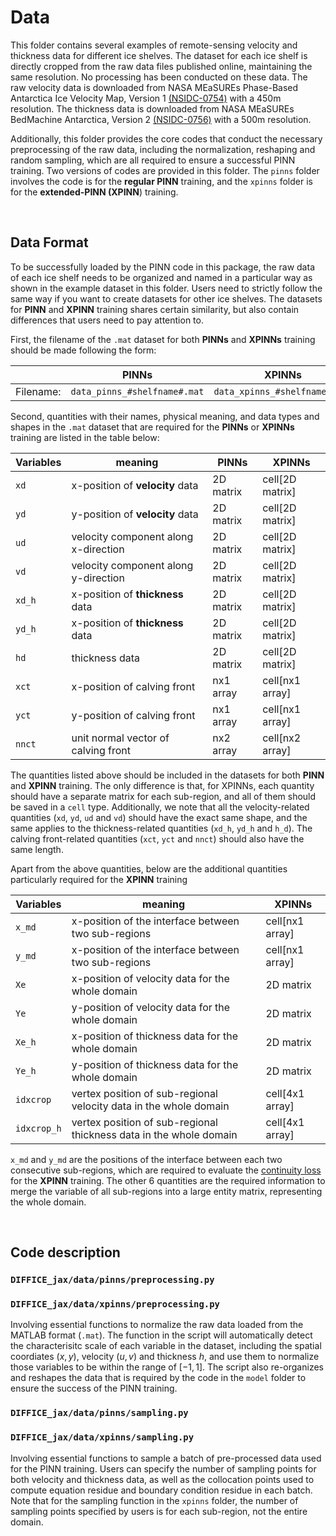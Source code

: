 # Data

This folder contains several examples of remote-sensing velocity and thickness data for different 
ice shelves. The dataset for each ice shelf is directly cropped from the raw data files published online, 
maintaining the same resolution. No processing has been conducted on these data. The raw velocity data is downloaded
from NASA MEaSUREs Phase-Based Antarctica Ice Velocity Map, Version 1 [(NSIDC-0754)](https://nsidc.org/data/nsidc-0754/versions/1) 
with a 450m resolution. The thickness data is downloaded from NASA MEaSUREs BedMachine Antarctica, Version 2
[(NSIDC-0756)](https://nsidc.org/data/nsidc-0756/versions/2) with a 500m resolution.

Additionally, this folder provides the core codes that conduct the necessary preprocessing of the raw data,
including the normalization, reshaping and random sampling, which are all required to ensure a successful PINN
training. Two versions of codes are provided in this folder. The `pinns` folder involves the code is for the
**regular PINN** training,  and the `xpinns` folder is for the **extended-PINN (XPINN**) training.

 <br />
 
## Data Format

To be successfully loaded by the PINN code in this package, the raw data of each ice shelf needs to be organized 
and named in a particular way as shown in the example dataset in this folder. Users need to strictly follow the
same way if you want to create datasets for other ice shelves. The datasets for **PINN** and **XPINN** training 
shares certain similarity, but also contain differences that users need to pay attention to. 

First, the filename of the `.mat` dataset for both **PINNs** and **XPINNs** training should be made following
the form:

|| PINNs  | XPINNs|
| ------------- | ------------- | ------------ |
| Filename: | `data_pinns_#shelfname#.mat` |  `data_xpinns_#shelfname#.mat` |


Second, quantities with their names, physical meaning, and data types and shapes in the `.mat` dataset 
that are required for the **PINNs** or **XPINNs** training are listed in the table below:

|Variables | meaning | PINNs  | XPINNs|
| ------------- | ------------- | ------------ | ------------ |
| `xd` | x-position of **velocity** data | 2D matrix | cell[2D matrix]|
| `yd` | y-position of **velocity** data | 2D matrix | cell[2D matrix]|
| `ud` | velocity component along x-direction | 2D matrix | cell[2D matrix]|
| `vd` | velocity component along y-direction | 2D matrix | cell[2D matrix]|
| `xd_h` | x-position of **thickness** data | 2D matrix | cell[2D matrix]|
| `yd_h` | x-position of **thickness** data | 2D matrix | cell[2D matrix]|
| `hd` | thickness data | 2D matrix | cell[2D matrix]|
| `xct` | x-position of calving front | nx1 array | cell[nx1 array]|
| `yct` | y-position of calving front | nx1 array | cell[nx1 array]|
| `nnct` | unit normal vector of calving front | nx2 array | cell[nx2 array]|

The quantities listed above should be included in the datasets for both **PINN** and **XPINN** training. The
only difference is that, for XPINNs, each quantity should have a separate matrix for each sub-region, and
all of them should be saved in a `cell` type. Additionally, we note that all the velocity-related quantities (`xd`, `yd`,
`ud` and `vd`) should have the exact same shape, and the same applies to the thickness-related quantities (`xd_h`, `yd_h`
and `h_d`). The calving front-related quantities (`xct`, `yct` and `nnct`) should also have the same length. 

Apart from the above quantities, below are the additional quantities particularly required for the **XPINN** training

|Variables | meaning | XPINNs|
| ------------- | ------------- | ------------ |
| `x_md` | x-position of the interface between two sub-regions | cell[nx1 array]|
| `y_md` | x-position of the interface between two sub-regions | cell[nx1 array]|
| `Xe` | x-position of velocity data for the whole domain | 2D matrix|
| `Ye` | y-position of velocity data for the whole domain | 2D matrix|
| `Xe_h` | x-position of thickness data for the whole domain | 2D matrix|
| `Ye_h` | y-position of thickness data for the whole domain | 2D matrix|
| `idxcrop` | vertex position of sub-regional velocity data in the whole domain | cell[4x1 array]|
| `idxcrop_h` | vertex position of sub-regional thickness data in the whole domain | cell[4x1 array]|

`x_md` and `y_md` are the positions of the interface between each two consecutive sub-regions, which are required to 
evaluate the [continuity loss](https://github.com/YaoGroup/DIFFICE_jax/blob/main/model/XPINNs.md) for the **XPINN**
training. The other 6 quantities are the required information to merge the variable of all sub-regions into a 
large entity matrix, representing the whole domain.

 <br />

## Code description

### `DIFFICE_jax/data/pinns/preprocessing.py`
### `DIFFICE_jax/data/xpinns/preprocessing.py`

Involving essential functions to normalize the raw data loaded from the MATLAB format (`.mat`). The 
function in the script will automatically detect the characterisitc scale of each variable in the 
dataset, including the spatial coordiates $(x,y)$, velocity $(u, v)$ and thickness $h$, and use them to 
normalize those variables to be within the range of $[-1, 1]$. The script also re-organizes and reshapes
the data that is required by the code in the `model` folder to ensure the success of the PINN training.


### `DIFFICE_jax/data/pinns/sampling.py`
### `DIFFICE_jax/data/xpinns/sampling.py`

Involving essential functions to sample a batch of pre-processed data used for the PINN training. Users
can specify the number of sampling points for both velocity and thickness data, as well as the collocation 
points used to compute equation residue and boundary condition residue in each batch. Note that for
the sampling function in the `xpinns` folder, the number of sampling points specified by users is 
for each sub-region, not the entire domain.
